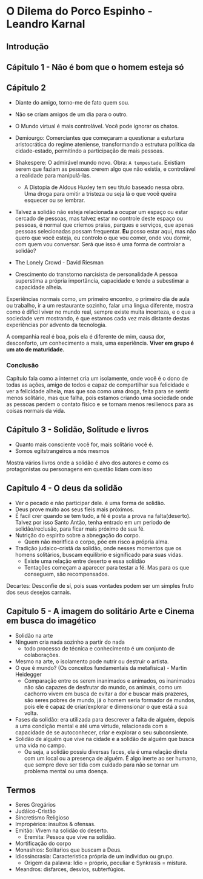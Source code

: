 # O Dilema do Porco Espinho - Leandro Karnal

## Introdução

## Cápitulo 1 - Não é bom que o homem esteja só

## Cápitulo 2

* Diante do amigo, torno-me de fato quem sou.
* Não se criam amigos de um dia para o outro.
* O Mundo virtual é mais controlável. Você pode ignorar os chatos.

* Demiourgo:  Comerciantes que começaram a questionar a esturtura aristocrática do regime ateniense, transformando a estrutura política da cidade-estado, permitindo a participação de mais pessoas.
* Shakespere: O admirável mundo novo. Obra: `A tempestade`. Existiam serem que faziam as pessoas crerem algo que não existia, e controlável a realidade para manipulá-las.
    * A Distopia de Aldous Huxley tem seu título baseado nessa obra. Uma droga para omitir a tristeza ou seja lá o que você queira esquecer ou se lembrar.
* Talvez a solidão não esteja relacionada a ocupar um espaço ou estar cercado de pessoas, mas talvez estar no controle deste espaço ou pessoas, é normal que criemos praias, parques e serviços, que apenas pessoas selecionadas possam frequentar. **Eu** posso estar aqui, mas não quero que você esteja, eu controlo o que vou comer, onde vou dormir, com quem vou conversar. Será que isso é uma forma de controlar a solidão?

- The Lonely Crowd - David Riesman

- Crescimento do transtorno narcisista de personalidade
    A pessoa superstima a própria importância, capacidade e tende a subestimar a capacidade alheia.

Experiências normais como, um primeiro encontro, o primeiro dia de aula ou trabalho, ir a um restaurante sozinho, falar uma lingua diferente, mostra como é dificil viver no mundo real, sempre existe muita incerteza, e o que a sociedade vem mostrando, é que estamos cada vez mais distante destas experiências por advento da tecnologia.

A companhia real é boa, pois ela é diferente de mim, causa dor, desconforto, um conhecimento a mais, uma experiência. **Viver em grupo é um ato de maturidade.**

### Conclusão

Capítulo fala como a internet cria um isolamente, onde você é o dono de todas as ações, amigo de todos e capaz de compartilhar sua felicidade e ver a felicidade alheia, mas que soa como uma droga, feita para se sentir menos solitário, mas que falha, pois estamos criando uma sociedade onde as pessoas perdem o contato físico e se tornam menos resilienocs para as coisas normais da vida.

## Cápitulo 3 - Solidão, Solitude e livros

- Quanto mais consciente você for, mais solitário você é.
- Somos egitstrangeiros a nós mesmos

Mostra vários livros onde a solidão é alvo dos autores e como os protagonistas ou personagens em questão lidam com isso

## Capitulo 4 - O deus da solidão

- Ver o pecado e não participar dele. é uma forma de solidão.
- Deus prove muito aos seus fieis mais próximos.
- É facil crer quando se tem tudo, a fé é posta a prova na falta(deserto). Talvez por isso Santo Antão, tenha entrado em um periodo de solidão/reclusão, para ficar mais próximo de sua fé.
- Nutrição do espirito sobre a abnegação do corpo.
    - Quem não moritfica o corpo, põe em risco a própria alma.
- Tradição judaico-cristã da solidão, onde nesses momentos que os homens solitários, buscam equilibrio e significado para suas vidas.
    - Existe uma relação entre deserto e essa soliidão
    - Tentações começam a aparecer para testar a fé. Mas para os que conseguem, são recompensados.

Decartes: Desconfie de sí, pois suas vontades podem ser um simples fruto dos seus desejos carnais.

## Capitulo 5 - A imagem do solitário Arte e Cinema em busca do imagético

- Solidão na arte
- Ninguem cria nada sozinho a partir do nada
    - todo processo de técnica e conhecimento é um conjunto de colaborações.
- Mesmo na arte, o isolamento pode nutrir ou destruir o artista.
- O que é mundo? (Os conceitos fundamentais da metafísica) - Martin Heidegger
    - Comparação entre os serem inanimados e animados, os inanimados não são capazes de desfrutar do mundo, os animais, como um cachorro vivem em busca de evitar a dor e buscar mais prazeres, são seres pobres de mundo, já o homem seria formador de mundos, pois ele é capaz de criar/explorar e dimensionar o que está a sua volta.
- Fases da solidão: era utilizada para descrever a falta de alguém, depois a uma condição mental e até uma virtude, relacionada com a capacidade de se autoconhecer, criar e explorar o seu subconsiente.
- Solidão de alguém que vive na cidade e a solidão de alguém que busca uma vida no campo.
    - Ou seja, a solidão possiu diversas faces, ela é uma relação direta com um local ou a presença de alguém. É algo inerte ao ser humano, que sempre deve ser tida com cuidado para não se tornar um problema mental ou uma doença.

## Termos

- Seres Gregários
- Judáico-Cristão
- Sincretismo Religioso
- Impropérios: insultos & ofensas.
- Emitão: Vivem na solidão do deserto.
    - Eremita: Pessoa que vive na solidão.
- Mortificação do corpo
- Monashios: Solitaŕios que buscam a Deus.
- Idiossincrasia: Caracteristica própria de um individuo ou grupo.
    - Origem da palavra: Idio = próprio, peculiar e Synkrasis = mistura.
- Meandros: disfarces, desvios, subterfúgios.
